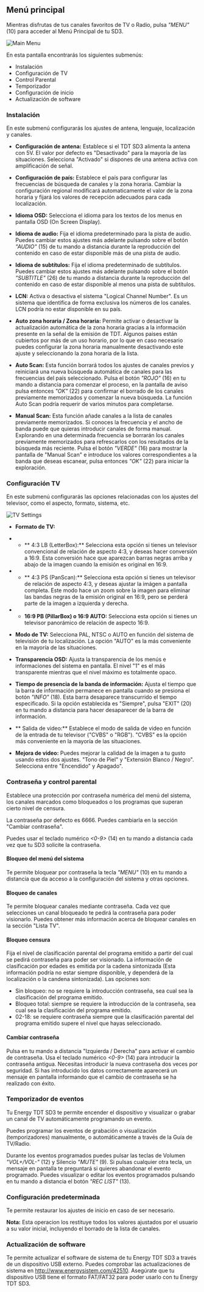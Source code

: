 ## Menú principal

Mientras disfrutas de tus canales favoritos de TV o Radio, pulsa *"MENU"* (10) para acceder al Menú Principal de tu SD3.

![Main Menu](http://static.energysistem.com/images/manuals/42510/5564581f230bd.jpg)

En esta pantalla encontrarás los siguientes submenús:

* Instalación
* Configuración de TV
* Control Parental
* Temporizador
* Configuración de inicio
* Actualización de software

### Instalación
En este submenú configurarás los ajustes de antena, lenguaje, localización y canales.

* **Configuración de antena:** Establece si el TDT SD3 alimenta la antena con 5V. El valor por defecto es "Desactivado" para la mayoría de las situaciones. Selecciona "Activado" si dispones de una antena activa con amplificación de señal.

* **Configuración de país:** Establece el país para configurar las frecuencias de búsqueda de canales y la zona horaria. Cambiar la configuración regional modificará automaticamente el valor de la zona horaria y fijará los valores de recepción adecuados para cada localización.

* **Idioma OSD:** Selecciona el idioma para los textos de los menus en pantalla OSD (On Screen Display).

* **Idioma de audio:** Fija el idioma predeterminado para la pista de audio. Puedes cambiar estos ajustes más adelante pulsando sobre el botón *"AUDIO"* (15) de tu mando a distancia durante la reproducción del contenido en caso de estar disponible más de una pista de audio.

* **Idioma de subtítulos:** Fija el idioma predeterminado de subtítulos. Puedes cambiar estos ajustes más adelante pulsando sobre el botón *"SUBTITLE"* (26) de tu mando a distancia durante la reproducción del contenido en caso de estar disponible al menos una pista de subtítulos.

* **LCN:** Activa o desactiva el sistema "Logical Channel Number". Es un sistema que identifica de forma exclusiva los números de los canales. LCN podría no estar disponible en su país.

* **Auto zona horaria / Zona horaria:** Permite activar o desactivar la actualización automática de la zona horaria gracias a la información presente en la señal de la emisión de TDT. Algunos paises están cubiertos por más de un uso horario, por lo que en caso necesario puedes configurar la zona horaria manualmente desactivando este ajuste y seleccionando la zona horaria de la lista.

* **Auto Scan:** Esta función borrará todos los ajustes de canales previos y reiniciará una nueva búsqueda automática de canales para las frecuencias del país seleccionado. Pulsa el botón *"ROJO"* (16) en tu mando a distancia para comenzar el proceso, en la pantalla de aviso pulsa entonces *"OK"* (22) para confirmar el borrado de los canales previamente memorizados y comenzar la nueva búsqueda. La función Auto Scan podría requerir de varios minutos para completarse.

* **Manual Scan:** Esta función añade canales a la lista de canales previamente memorizados. Si conoces la frecuencia y el ancho de banda puede que quieras introducir canales de forma manual. Explorando en una determinada frecuencia se borrarán los canales previamente memorizados para refrescarlos con los resultados de la búsqueda más reciente. Pulsa el botón *"VERDE"* (16) para mostrar la pantalla de "Manual Scan" e introduce los valores correspondientes a la banda que deseas escanear, pulsa entonces *"OK"* (22) para iniciar la exploración.


### Configuración TV

En este submenú configurarás las opciones relacionadas con los ajustes del televisor, como el aspecto, formato, sistema, etc.

![TV Settings](xxx.jpg)

* **Formato de TV:**
* * ** 4:3 LB (LetterBox):** Selecciona esta opción si tienes un televisor convencional de relación de aspecto 4:3, y deseas hacer conversión a 16:9. Esta conversión hace que aparezcan barras negras arriba y abajo de la imagen cuando la emisión es original en 16:9.
* * ** 4:3 PS (PanScan):** Selecciona esta opción si tienes un televisor de relación de aspecto 4:3, y deseas ajustar la imágen a pantalla completa. Este modo hace un zoom sobre la imagen para eliminar las bandas negras de la emisión original en 16:9, pero se perderá parte de la imagen a izquierda y derecha.
* * **16:9 PB (PillarBox) o 16:9 AUTO:** Selecciona esta opción si tienes un televisor panorámico de relación de aspecto 16:9.

* **Modo de TV:** Selecciona PAL, NTSC o AUTO en función del sistema de televisión de tu localización. La opción "AUTO" es la más conveniente en la mayoría de las situaciones.

* **Transparencia OSD:** Ajusta la transparencia de los menús e informaciones del sistema en pantalla. El nivel "1" es el más transparente mientras que el nivel máximo es totalmente opaco.

* **Tiempo de presencia de la banda de información:** Ajusta el tiempo que la barra de información permanece en pantalla cuando se presiona el botón *"INFO"* (18). Esta barra desaparece transcurrido el tiempo especificado. Si la opción establecida es "Siempre", pulsa "EXIT" (20) en tu mando a distancia para hacer desaparecer de la barra de información.

* ** Salida de video:** Establece el modo de salida de video en función de la entrada de tu televisor ("CVBS" o "RGB"). "CVBS" es la opción más conveniente en la mayoría de las situaciones.

* **Mejora de video:** Puedes mejorar la calidad de la imagen a tu gusto usando estos dos ajustes. "Tono de Piel" y "Extensión Blanco / Negro". Selecciona entre "Encendido" y Apagado".



### Contraseña y control parental

Establece una protección por contraseña numérica del menú del sistema, los canales marcados como bloqueados o los programas que superan cierto nivel de censura.

La contraseña por defecto es 6666. Puedes cambiarla en la sección "Cambiar contraseña".

Puedes usar el teclado numérico *<0-9>* (14) en tu mando a distancia cada vez que tu SD3 solicite la contraseña.

#### Bloqueo del menú del sistema
Te permite bloquear por contraseña la tecla *"MENU"* (10) en tu mando a distancia que da acceso a la configuración del sistema y otras opciones.

#### Bloqueo de canales
Te permite bloquear canales mediante contraseña. Cada vez que selecciones un canal bloqueado te pedirá la contraseña para poder visionarlo. Puedes obtener más información acerca de bloquear canales en la sección "Lista TV".

#### Bloqueo censura
Fija el nivel de clasificación parental del programa emitido a partir del cual se pedirá contraseña para poder ser visionado. La información de clasificación por edades es emitida por la cadena sintonizada (Esta información podría no estar siempre disponible, y dependerá de la localización o la candena sintonizada). Las opciones son:

* Sin bloqueo: no se requiere la introducción contraseña, sea cual sea la clasificación del programa emitido.
* Bloqueo total: siempre se requiere la introducción de la contraseña, sea cual sea la clasificación del programa emitido.
* 02-18: se requiere contraseña siempre que la clasificación parental del programa emitido supere el nivel que hayas seleccionado.

#### Cambiar contraseña
Pulsa en tu mando a distancia "Izquierda / Derecha" para activar el cambio de contraseña. Usa el teclado numérico *<0-9>* (14) para introducir la contraseña antigua. Necesitas introducir la nueva contraseña dos veces por seguridad. Si has introducido los datos correctamente aparecerá un mensaje en pantalla informando que el cambio de contraseña se ha realizado con éxito.


### Temporizador de eventos

Tu Energy TDT SD3 te permite encender el dispositivo y visualizar o grabar un canal de TV automáticamente programando un evento.

Puedes programar los eventos de grabación o visualización (temporizadores) manualmente, o automáticamente a través de la Guía de TV/Radio.

Durante los eventos programados puedes pulsar las teclas de Volumen *"VOL+/VOL-"* (12) y Silencio *"MUTE"* (9). Si pulsas cualquier otra tecla, un mensaje en pantalla te preguntará si quieres abandonar el evento programado. Puedes visualizar o editar los eventos programados pulsando en tu mando a distancia el botón *"REC LIST"* (13).

### Configuración predeterminada

Te permite restaurar los ajustes de inicio en caso de ser necesario.

**Nota:** Esta operacion los restituye todos los valores ajustados por el usuario a su valor inicial, incluyendo el borrado de la lista de canales.

### Actualización de software

Te permite actualizar el software de sistema de tu Energy TDT SD3 a través de un dispositivo USB externo. Puedes comprobar las actualizaciones de sistema en http://www.energysistem.com/42510. Asegúrate que tu dispositivo USB tiene el formato FAT/FAT32 para poder usarlo con tu Energy TDT SD3.











